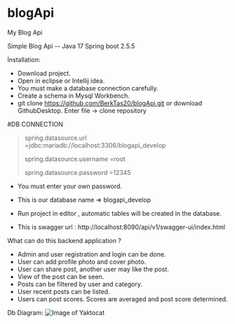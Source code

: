 # blogApi
My Blog Api

Simple Blog Api -- Java 17 Spring boot 2.5.5

İnstallation:
- Download project. 
- Open in eclipse or Intellij idea.
- You must make a database connection carefully.
- Create a schema in Mysql Workbench.
- git clone https://github.com/BerkTas20/blogApi.git or download GithubDesktop. Enter file -> clone repository

#DB CONNECTION
> spring.datasource.url =jdbc:mariadb://localhost:3306/blogapi_develop
> 
> spring.datasource.username =root
> 
> spring.datasource.password =12345

- You must enter your own password.
- This is our database name => blogapi_develop

- Run project in editor , automatic tables will be created in the database.
- This is swagger url : http://localhost:8090/api/v1/swagger-ui/index.html

What can do this backend application ? 
- Admin and user registration and login can be done.
- User can add profile photo and cover photo.
- User can share post, another user may like the post.
- View of the post can be seen.
- Posts can be filtered by user and category.
- User recent posts can be listed.
- Users can post scores. Scores are averaged and post score determined.

Db Diagram:
![Image of Yaktocat](https://i.hizliresim.com/qvrtxfj.png)
